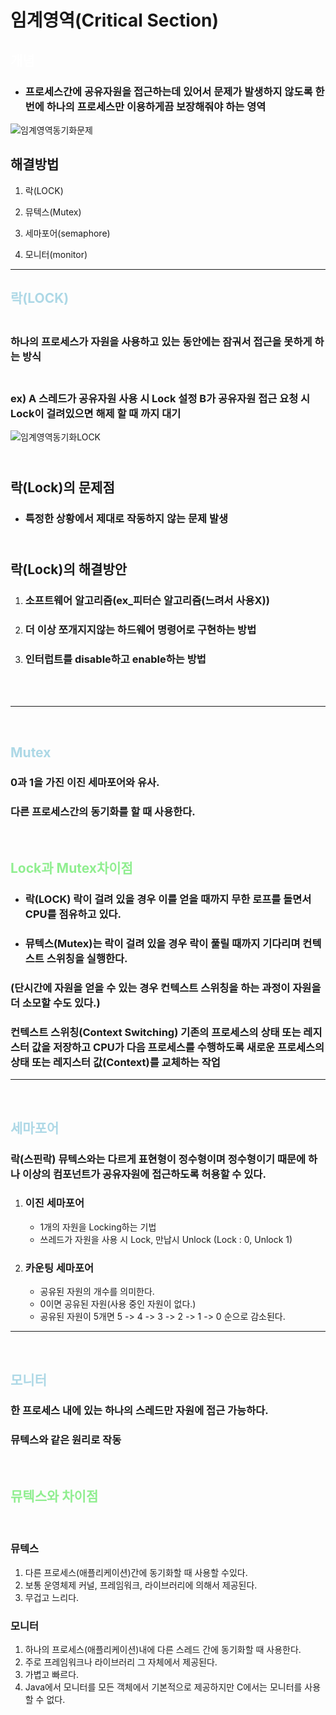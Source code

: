 # 임계영역(Critical Section)

## <span style="color:white">개념</span>
* ### 프로세스간에 공유자원을 접근하는데 있어서 문제가 발생하지 않도록 한번에 하나의 프로세스만 이용하게끔 보장해줘야 하는 영역

![임계영역동기화문제](https://user-images.githubusercontent.com/71022555/145226486-c53f2ae1-5421-4bd5-ac5d-e5873ba86a13.png)



## 해결방법
1. 락(LOCK)  

2. 뮤텍스(Mutex)  

3. 세마포어(semaphore)  

4. 모니터(monitor)  
---
## <span style= "color:lightBlue">락(LOCK)</span>
### <br> 하나의 프로세스가 자원을 사용하고 있는 동안에는 잠궈서 접근을 못하게 하는 방식
### <br> ex) A 스레드가 공유자원 사용 시 Lock 설정 B가 공유자원 접근 요청 시 Lock이 걸려있으면 해제 할 때 까지 대기  


![임계영역동기화LOCK](https://user-images.githubusercontent.com/71022555/145226470-a12226ec-ae9c-4ec4-90e8-6718e71cbca2.png)

## <br> 락(Lock)의 문제점
* ### 특정한 상황에서 제대로 작동하지 않는 문제 발생

## <br> 락(Lock)의 해결방안

1. ### 소프트웨어 알고리즘(ex_피터슨 알고리즘(느려서 사용X))
2. ### 더 이상 쪼개지지않는 하드웨어 명령어로 구현하는 방법
3. ### 인터럽트를 disable하고 enable하는 방법
<br>
<br>


---
</br>

## <span style= "color:lightBlue">Mutex</span>

### 0과 1을 가진 이진 세마포어와 유사.  
### 다른 프로세스간의 동기화를 할 때 사용한다.
<br>

## <span style= "color:lightGreen">Lock과 Mutex차이점</span>
* ### 락(LOCK) 락이 걸려 있을 경우 이를 얻을 때까지 무한 로프를 돌면서 CPU를 점유하고 있다.
* ### 뮤텍스(Mutex)는 락이 걸려 있을 경우 락이 풀릴 때까지 기다리며 컨텍스트 스위칭을 실행한다.
### (단시간에 자원을 얻을 수 있는 경우 컨텍스트 스위칭을 하는 과정이 자원을 더 소모할 수도 있다.)

### 컨텍스트 스위칭(Context Switching) 기존의 프로세스의 상태 또는 레지스터 값을 저장하고 CPU가 다음 프로세스를 수행하도록 새로운 프로세스의 상태 또는 레지스터 값(Context)를 교체하는 작업


---
</br>

## <span style= "color:lightBlue">세마포어</span>
### 락(스핀락) 뮤텍스와는 다르게 표현형이 정수형이며 정수형이기 때문에 하나 이상의 컴포넌트가 공유자원에 접근하도록 허용할 수 있다.
1. ### 이진 세마포어
    * 1개의 자원을 Locking하는 기법
    * 쓰레드가 자원을 사용 시 Lock, 만납시 Unlock (Lock : 0, Unlock 1)
2. ### 카운팅 세마포어
    * 공유된 자원의 개수를 의미한다.
    * 0이면 공유된 자원(사용 중인 자원이 없다.)
    * 공유된 자원이 5개면 5 -> 4 -> 3 -> 2 -> 1 -> 0 순으로 감소된다.

---
<br>

## <span style= "color:lightBlue">모니터</span>
### 한 프로세스 내에 있는 하나의 스레드만 자원에 접근 가능하다.
### 뮤텍스와 같은 원리로 작동
<br>

## <span style= "color:lightGreen">뮤텍스와 차이점</span>
<br>

### 뮤텍스
1. 다른 프로세스(애플리케이션)간에 동기화할 때 사용할 수있다.
2. 보통 운영체제 커널, 프레임워크, 라이브러리에 의해서 제공된다.
3. 무겁고 느리다.
### 모니터 
1. 하나의 프로세스(애플리케이션)내에 다른 스레드 간에 동기화할 때 사용한다.
2. 주로 프레임워크나 라이브러리 그 자체에서 제공된다.
3. 가볍고 빠르다.
4. Java에서 모니터를 모든 객체에서 기본적으로 제공하지만 C에서는 모니터를 사용할 수 없다.

